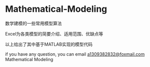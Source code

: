 # Mathematical-Modeling
数学建模的一些常用模型算法

Excel为各类模型的简要介绍、适用范围、优缺点等

以上给出了其中基于MATLAB实现的模型代码

if you have any question, you can email a1309382832@foxmail.com
Mathematical Modeling
